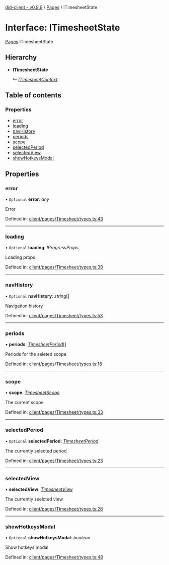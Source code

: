 [did-client - v0.9.9](../README.md) / [Pages](../modules/pages.md) / ITimesheetState

# Interface: ITimesheetState

[Pages](../modules/pages.md).ITimesheetState

## Hierarchy

* **ITimesheetState**

  ↳ [*ITimesheetContext*](pages.itimesheetcontext.md)

## Table of contents

### Properties

- [error](pages.itimesheetstate.md#error)
- [loading](pages.itimesheetstate.md#loading)
- [navHistory](pages.itimesheetstate.md#navhistory)
- [periods](pages.itimesheetstate.md#periods)
- [scope](pages.itimesheetstate.md#scope)
- [selectedPeriod](pages.itimesheetstate.md#selectedperiod)
- [selectedView](pages.itimesheetstate.md#selectedview)
- [showHotkeysModal](pages.itimesheetstate.md#showhotkeysmodal)

## Properties

### error

• `Optional` **error**: *any*

Error

Defined in: [client/pages/Timesheet/types.ts:43](https://github.com/Puzzlepart/did/blob/dev/client/pages/Timesheet/types.ts#L43)

___

### loading

• `Optional` **loading**: *IProgressProps*

Loading props

Defined in: [client/pages/Timesheet/types.ts:38](https://github.com/Puzzlepart/did/blob/dev/client/pages/Timesheet/types.ts#L38)

___

### navHistory

• `Optional` **navHistory**: *string*[]

Navigation history

Defined in: [client/pages/Timesheet/types.ts:53](https://github.com/Puzzlepart/did/blob/dev/client/pages/Timesheet/types.ts#L53)

___

### periods

• **periods**: [*TimesheetPeriod*](../classes/pages.timesheetperiod.md)[]

Periods for the seleted scope

Defined in: [client/pages/Timesheet/types.ts:18](https://github.com/Puzzlepart/did/blob/dev/client/pages/Timesheet/types.ts#L18)

___

### scope

• **scope**: [*TimesheetScope*](../classes/pages.timesheetscope.md)

The current scope

Defined in: [client/pages/Timesheet/types.ts:33](https://github.com/Puzzlepart/did/blob/dev/client/pages/Timesheet/types.ts#L33)

___

### selectedPeriod

• `Optional` **selectedPeriod**: [*TimesheetPeriod*](../classes/pages.timesheetperiod.md)

The currently selected period

Defined in: [client/pages/Timesheet/types.ts:23](https://github.com/Puzzlepart/did/blob/dev/client/pages/Timesheet/types.ts#L23)

___

### selectedView

• **selectedView**: [*TimesheetView*](../modules/pages.md#timesheetview)

The currently seelcted view

Defined in: [client/pages/Timesheet/types.ts:28](https://github.com/Puzzlepart/did/blob/dev/client/pages/Timesheet/types.ts#L28)

___

### showHotkeysModal

• `Optional` **showHotkeysModal**: *boolean*

Show hotkeys modal

Defined in: [client/pages/Timesheet/types.ts:48](https://github.com/Puzzlepart/did/blob/dev/client/pages/Timesheet/types.ts#L48)
